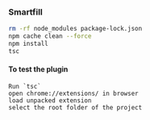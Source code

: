 ### Smartfill


```bash
rm -rf node_modules package-lock.json
npm cache clean --force
npm install
tsc
```



#### To test the plugin

```
Run `tsc`
open chrome://extensions/ in browser
load unpacked extension
select the root folder of the project
```